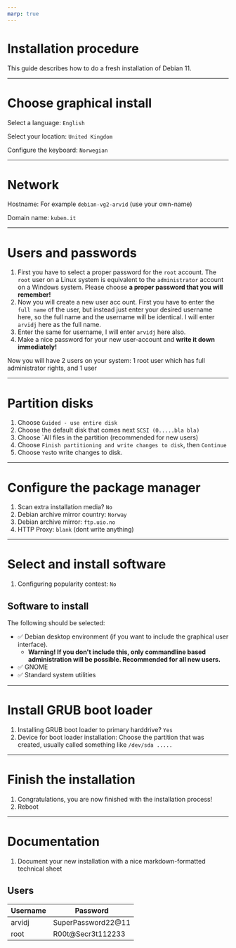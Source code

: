```yaml
---
marp: true
---
```



# Installation procedure

This guide describes how to do a fresh installation of Debian 11.

---

# Choose graphical install

Select a language: `English`

Select your location: `United Kingdom`

Configure the keyboard: `Norwegian`

---

# Network

Hostname: For example  `debian-vg2-arvid` (use your own-name)

Domain name: `kuben.it`

---

# Users and passwords

1. First you have to select a proper password for the `root` account. The `root` user on a Linux system is equivalent to the `administrator` account on a Windows system. Please choose **a proper password that you will remember!** 
2. Now you will create a new user acc ount. First you have to enter the `full name` of the user, but instead just enter your desired username here, so the full name and the username will be identical. I will enter `arvidj` here as the full name.
3. Enter the same for username, I will enter `arvidj` here also.
4. Make a nice password for your new user-account and **write it down immediately!**

Now you will have 2 users on your system: 1 root user which has full administrator rights, and 1 user 

---

# Partition disks

1. Choose `Guided - use entire disk`
1. Choose the default disk that comes next `SCSI (0.....bla bla)`
2. Choose `All files in the partition (recommended for new users)
3. Choose `Finish partitioning and write changes to disk`, then `Continue`
4. Choose `Yes`to write changes to disk.

---

# Configure the package manager

1. Scan extra installation media? `No`
2. Debian archive mirror country: `Norway`
3. Debian archive mirror: `ftp.uio.no`
4. HTTP Proxy: `blank` (dont write anything)

---

# Select and install software

1. Configuring popularity contest: `No`

## Software to install

The following should be selected:

 - :white_check_mark: Debian desktop environment (if you want to include the graphical user interface).
    - **Warning! If you don't include this, only commandline based administration will be possible. Recommended for all new users.**
- :white_check_mark: GNOME
- :white_check_mark: Standard system utilities

---

# Install GRUB boot loader

1. Installing GRUB boot loader to primary harddrive? `Yes`
1. Device for boot loader installation: Choose the partition that was created, usually called something like  `/dev/sda .....`

---

# Finish the installation

1. Congratulations, you are now finished with the installation process!
1. Reboot

---

# Documentation

1. Document your new installation with a nice markdown-formatted technical sheet

## Users

|Username|Password|
|--|--|
arvidj|SuperPassword22@11
root|R00t@Secr3t112233
